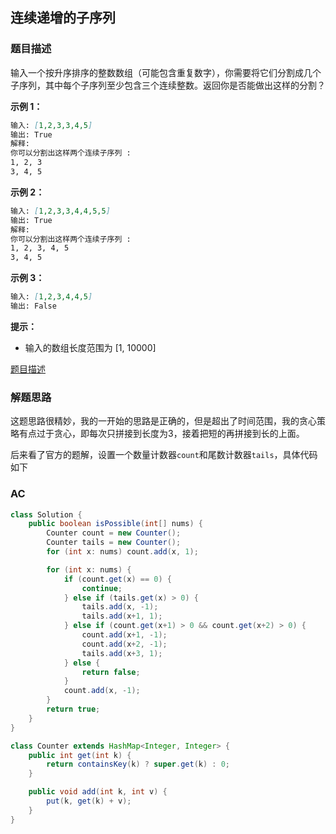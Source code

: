 ## 连续递增的子序列

### 题目描述

输入一个按升序排序的整数数组（可能包含重复数字），你需要将它们分割成几个子序列，其中每个子序列至少包含三个连续整数。返回你是否能做出这样的分割？

**示例 1：**

```markdown
输入: [1,2,3,3,4,5]
输出: True
解释:
你可以分割出这样两个连续子序列 : 
1, 2, 3
3, 4, 5
```

**示例 2：**

```markdown
输入: [1,2,3,3,4,4,5,5]
输出: True
解释:
你可以分割出这样两个连续子序列 : 
1, 2, 3, 4, 5
3, 4, 5
```

**示例 3：**

```markdown
输入: [1,2,3,4,4,5]
输出: False
```

**提示：**

* 输入的数组长度范围为 [1, 10000]

[题目描述](https://leetcode-cn.com/problems/split-array-into-consecutive-subsequences)

### 解题思路

这题思路很精妙，我的一开始的思路是正确的，但是超出了时间范围，我的贪心策略有点过于贪心，即每次只拼接到长度为3，接着把短的再拼接到长的上面。

后来看了官方的题解，设置一个数量计数器`count`和尾数计数器`tails`，具体代码如下

### AC

```java
class Solution {
    public boolean isPossible(int[] nums) {
        Counter count = new Counter();
        Counter tails = new Counter();
        for (int x: nums) count.add(x, 1);

        for (int x: nums) {
            if (count.get(x) == 0) {
                continue;
            } else if (tails.get(x) > 0) {
                tails.add(x, -1);
                tails.add(x+1, 1);
            } else if (count.get(x+1) > 0 && count.get(x+2) > 0) {
                count.add(x+1, -1);
                count.add(x+2, -1);
                tails.add(x+3, 1);
            } else {
                return false;
            }
            count.add(x, -1);
        }
        return true;
    }
}

class Counter extends HashMap<Integer, Integer> {
    public int get(int k) {
        return containsKey(k) ? super.get(k) : 0;
    }

    public void add(int k, int v) {
        put(k, get(k) + v);
    }
}

```

